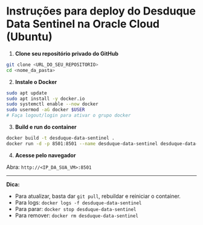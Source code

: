 # Instruções para deploy do Desduque Data Sentinel na Oracle Cloud (Ubuntu)

1. **Clone seu repositório privado do GitHub**

```bash
git clone <URL_DO_SEU_REPOSITORIO>
cd <nome_da_pasta>
```

2. **Instale o Docker**

```bash
sudo apt update
sudo apt install -y docker.io
sudo systemctl enable --now docker
sudo usermod -aG docker $USER
# Faça logout/login para ativar o grupo docker
```

3. **Build e run do container**

```bash
docker build -t desduque-data-sentinel .
docker run -d -p 8501:8501 --name desduque-data-sentinel desduque-data-sentinel
```

4. **Acesse pelo navegador**

Abra: `http://<IP_DA_SUA_VM>:8501`

---

**Dica:**
- Para atualizar, basta dar `git pull`, rebuildar e reiniciar o container.
- Para logs: `docker logs -f desduque-data-sentinel`
- Para parar: `docker stop desduque-data-sentinel`
- Para remover: `docker rm desduque-data-sentinel`

